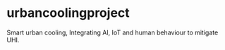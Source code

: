 # urbancoolingproject
Smart urban cooling, Integrating AI, IoT and human behaviour to mitigate UHI.
